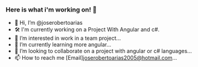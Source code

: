### Here is what i'm working on! 👏

- 👋 Hi, I’m @joserobertoarias
- 🛠 I'm currently working on a Project With Angular and c#.
- 👀 I’m interested in work in a team project...
- 🌱 I’m currently learning more angular...
- 💞️ I’m looking to collaborate on a project with angular or c# languages...
- 📫 How to reach me [Email]joserobertoarias2005@hotmail.com...

<!---
joserobertoarias/joserobertoarias is a ✨ special ✨ repository because its `README.md` (this file) appears on your GitHub profile.
You can click the Preview link to take a look at your changes.
--->
